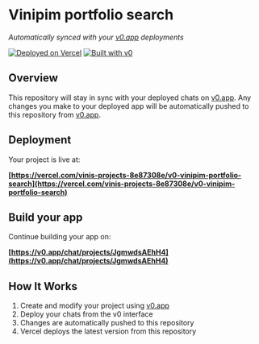 # Vinipim portfolio search

_Automatically synced with your [v0.app](https://v0.app) deployments_

[![Deployed on Vercel](https://img.shields.io/badge/Deployed%20on-Vercel-black?style=for-the-badge&logo=vercel)](https://vercel.com/vinis-projects-8e87308e/v0-vinipim-portfolio-search)
[![Built with v0](https://img.shields.io/badge/Built%20with-v0.app-black?style=for-the-badge)](https://v0.app/chat/projects/JgmwdsAEhH4)

## Overview

This repository will stay in sync with your deployed chats on [v0.app](https://v0.app).
Any changes you make to your deployed app will be automatically pushed to this repository from [v0.app](https://v0.app).

## Deployment

Your project is live at:

**[https://vercel.com/vinis-projects-8e87308e/v0-vinipim-portfolio-search](https://vercel.com/vinis-projects-8e87308e/v0-vinipim-portfolio-search)**

## Build your app

Continue building your app on:

**[https://v0.app/chat/projects/JgmwdsAEhH4](https://v0.app/chat/projects/JgmwdsAEhH4)**

## How It Works

1. Create and modify your project using [v0.app](https://v0.app)
2. Deploy your chats from the v0 interface
3. Changes are automatically pushed to this repository
4. Vercel deploys the latest version from this repository
